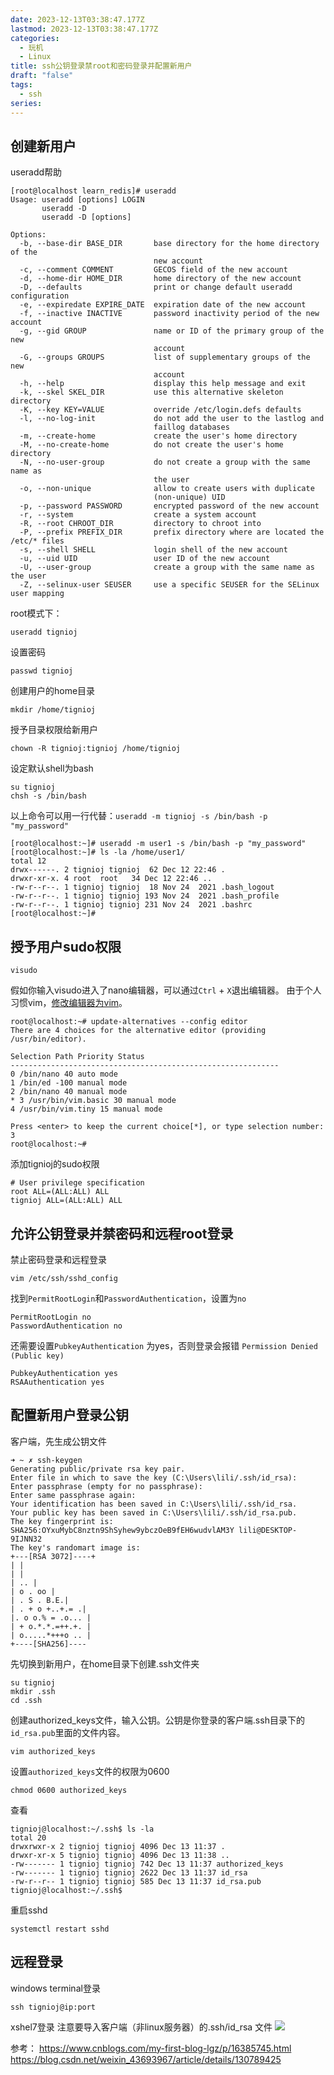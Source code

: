 ```yaml
---
date: 2023-12-13T03:38:47.177Z
lastmod: 2023-12-13T03:38:47.177Z
categories:
  - 玩机
  - Linux
title: ssh公钥登录禁root和密码登录并配置新用户
draft: "false"
tags:
  - ssh
series: 
---
```

## 创建新用户
useradd帮助
```shell
[root@localhost learn_redis]# useradd
Usage: useradd [options] LOGIN
       useradd -D
       useradd -D [options]

Options:
  -b, --base-dir BASE_DIR       base directory for the home directory of the
                                new account
  -c, --comment COMMENT         GECOS field of the new account
  -d, --home-dir HOME_DIR       home directory of the new account
  -D, --defaults                print or change default useradd configuration
  -e, --expiredate EXPIRE_DATE  expiration date of the new account
  -f, --inactive INACTIVE       password inactivity period of the new account
  -g, --gid GROUP               name or ID of the primary group of the new
                                account
  -G, --groups GROUPS           list of supplementary groups of the new
                                account
  -h, --help                    display this help message and exit
  -k, --skel SKEL_DIR           use this alternative skeleton directory
  -K, --key KEY=VALUE           override /etc/login.defs defaults
  -l, --no-log-init             do not add the user to the lastlog and
                                faillog databases
  -m, --create-home             create the user's home directory
  -M, --no-create-home          do not create the user's home directory
  -N, --no-user-group           do not create a group with the same name as
                                the user
  -o, --non-unique              allow to create users with duplicate
                                (non-unique) UID
  -p, --password PASSWORD       encrypted password of the new account
  -r, --system                  create a system account
  -R, --root CHROOT_DIR         directory to chroot into
  -P, --prefix PREFIX_DIR       prefix directory where are located the /etc/* files
  -s, --shell SHELL             login shell of the new account
  -u, --uid UID                 user ID of the new account
  -U, --user-group              create a group with the same name as the user
  -Z, --selinux-user SEUSER     use a specific SEUSER for the SELinux user mapping

```

root模式下：
```
useradd tignioj
```

设置密码
```
passwd tignioj
```

创建用户的home目录
```
mkdir /home/tignioj
```
授予目录权限给新用户
```
chown -R tignioj:tignioj /home/tignioj
```
设定默认shell为bash
```
su tignioj
chsh -s /bin/bash
```

以上命令可以用一行代替：`useradd -m tignioj -s /bin/bash -p "my_password"`

```shell
[root@localhost:~]# useradd -m user1 -s /bin/bash -p "my_password"
[root@localhost:~]# ls -la /home/user1/
total 12
drwx------. 2 tignioj tignioj  62 Dec 12 22:46 .
drwxr-xr-x. 4 root  root   34 Dec 12 22:46 ..
-rw-r--r--. 1 tignioj tignioj  18 Nov 24  2021 .bash_logout
-rw-r--r--. 1 tignioj tignioj 193 Nov 24  2021 .bash_profile
-rw-r--r--. 1 tignioj tignioj 231 Nov 24  2021 .bashrc
[root@localhost:~]#
```


## 授予用户sudo权限

```
visudo
```
假如你输入visudo进入了nano编辑器，可以通过`Ctrl` + `X`退出编辑器。
由于个人习惯vim，[修改编辑器为vim](https://askubuntu.com/questions/539243/how-to-change-visudo-editor-from-nano-to-vim)。

```
root@localhost:~# update-alternatives --config editor  
There are 4 choices for the alternative editor (providing /usr/bin/editor).  
  
Selection Path Priority Status  
------------------------------------------------------------  
0 /bin/nano 40 auto mode  
1 /bin/ed -100 manual mode  
2 /bin/nano 40 manual mode  
* 3 /usr/bin/vim.basic 30 manual mode  
4 /usr/bin/vim.tiny 15 manual mode  
  
Press <enter> to keep the current choice[*], or type selection number: 3  
root@localhost:~#
```
添加tignioj的sudo权限
```
# User privilege specification  
root ALL=(ALL:ALL) ALL  
tignioj ALL=(ALL:ALL) ALL
```

## 允许公钥登录并禁密码和远程root登录
禁止密码登录和远程登录
```
vim /etc/ssh/sshd_config
```
找到`PermitRootLogin`和`PasswordAuthentication`，设置为`no`
```
PermitRootLogin no  
PasswordAuthentication no
```

还需要设置`PubkeyAuthentication` 为yes，否则登录会报错 `Permission Denied (Public key)`
```
PubkeyAuthentication yes  
RSAAuthentication yes
```

## 配置新用户登录公钥
客户端，先生成公钥文件
```
➜ ~ ✗ ssh-keygen  
Generating public/private rsa key pair.  
Enter file in which to save the key (C:\Users\lili/.ssh/id_rsa):  
Enter passphrase (empty for no passphrase):  
Enter same passphrase again:  
Your identification has been saved in C:\Users\lili/.ssh/id_rsa.  
Your public key has been saved in C:\Users\lili/.ssh/id_rsa.pub.  
The key fingerprint is:  
SHA256:OYxuMybC8nztn9ShSyhew9ybczOeB9fEH6wudvlAM3Y lili@DESKTOP-9IJNN32  
The key's randomart image is:  
+---[RSA 3072]----+  
| |  
| |  
| .. |  
| o . oo |  
| . S . B.E.|  
| . + o +..+.= .|  
|. o o.% = .o... |  
| + o.*.*.=++.+. |  
| o.....*+++o .. |  
+----[SHA256]----
```

先切换到新用户，在home目录下创建.ssh文件夹
```
su tignioj
mkdir .ssh
cd .ssh
```
创建authorized_keys文件，输入公钥。公钥是你登录的客户端.ssh目录下的`id_rsa.pub`里面的文件内容。
```
vim authorized_keys
```

设置`authorized_keys`文件的权限为0600
```
chmod 0600 authorized_keys
```

查看
```
tignioj@localhost:~/.ssh$ ls -la  
total 20  
drwxrwxr-x 2 tignioj tignioj 4096 Dec 13 11:37 .  
drwxr-xr-x 5 tignioj tignioj 4096 Dec 13 11:38 ..  
-rw------- 1 tignioj tignioj 742 Dec 13 11:37 authorized_keys  
-rw------- 1 tignioj tignioj 2622 Dec 13 11:37 id_rsa  
-rw-r--r-- 1 tignioj tignioj 585 Dec 13 11:37 id_rsa.pub  
tignioj@localhost:~/.ssh$
```

重启sshd
```
systemctl restart sshd
```



## 远程登录

windows terminal登录
```
ssh tignioj@ip:port 
```

xshel7登录
注意要导入客户端（非linux服务器）的.ssh/id_rsa 文件
![](Pasted%20image%2020231213122733.png)


参考：
https://www.cnblogs.com/my-first-blog-lgz/p/16385745.html
https://blog.csdn.net/weixin_43693967/article/details/130789425